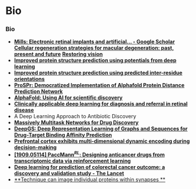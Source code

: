 # Bio

### Bio

- [**Mills: Electronic retinal implants and artificial... - Google Scholar**](https://scholar.google.com/scholar?start=0&hl=en&as_sdt=0,5&sciodt=0,5&cites=832138810182254554&scipsc=)
  [**Cellular regeneration strategies for macular degeneration: past, present and future**](https://www.nature.com/articles/s41433-018-0061-z)
  [**Restoring vision**](https://www.nature.com/articles/s41586-018-0076-4)
- [**Improved protein structure prediction using potentials from deep learning**](https://www.nature.com/articles/s41586-019-1923-7.epdf?author_access_token=Z_KaZKDqtKzbE7Wd5HtwI9RgN0jAjWel9jnR3ZoTv0MCcgAwHMgRx9mvLjNQdB2TlQQaa7l420UCtGo8vYQ39gg8lFWR9mAZtvsN_1PrccXfIbc6e-tGSgazNL_XdtQzn1PHfy21qdcxV7Pw-k3htw%3D%3D)
- [**Improved protein structure prediction using predicted inter-residue orientations**](https://www.biorxiv.org/content/10.1101/846279v1.full.pdf)
- [**ProSPr: Democratized Implementation of Alphafold Protein Distance Prediction Network**](https://www.biorxiv.org/content/10.1101/830273v1)
- [**AlphaFold: Using AI for scientific discovery**](https://deepmind.com/blog/article/AlphaFold-Using-AI-for-scientific-discovery)
- [**Clinically applicable deep learning for diagnosis and referral in retinal disease**](https://www.nature.com/articles/s41591-018-0107-6)
- A Deep Learning Approach to Antibiotic Discovery
- [**Massively Multitask Networks for Drug Discovery**](https://arxiv.org/abs/1502.02072.pdf)
- [**DeepGS: Deep Representation Learning of Graphs and Sequences for Drug-Target Binding Affinity Prediction**](https://paperswithcode.com/paper/deepgs-deep-representation-learning-of-graphs)
- [**Prefrontal cortex exhibits multi-dimensional dynamic encoding during decision-making**](https://www.biorxiv.org/content/biorxiv/early/2019/10/21/808584.full.pdf)
- [**[1909.05114] PaccMann$^{RL}$: Designing anticancer drugs from transcriptomic data via reinforcement learning**](https://arxiv.org/abs/1909.05114)
- [**Deep learning for prediction of colorectal cancer outcome: a discovery and validation study - The Lancet**](<https://www.thelancet.com/journals/lancet/article/PIIS0140-6736(19)32998-8/fulltext>)
- [**Technique can image individual proteins within synapses **](http://news.mit.edu/2019/image-proteins-synapses-0926)
